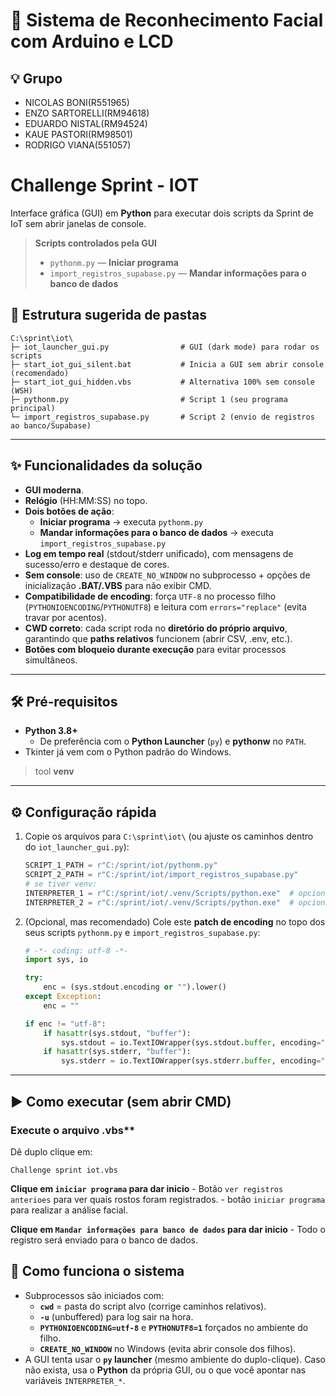 # 🔐 Sistema de Reconhecimento Facial com Arduino e LCD  

## 💡 Grupo

- NICOLAS BONI(R551965)
- ENZO SARTORELLI(RM94618)
- EDUARDO NISTAL(RM94524)
- KAUE PASTORI(RM98501)
- RODRIGO VIANA(551057)

# Challenge Sprint - IOT

Interface gráfica (GUI) em **Python** para executar dois scripts da Sprint de IoT sem abrir janelas de console.

> **Scripts controlados pela GUI**
> - `pythonm.py` — **Iniciar programa**
> - `import_registros_supabase.py` — **Mandar informações para o banco de dados**


## 📂 Estrutura sugerida de pastas

```
C:\sprint\iot\
├─ iot_launcher_gui.py                # GUI (dark mode) para rodar os scripts
├─ start_iot_gui_silent.bat           # Inicia a GUI sem abrir console (recomendado)
├─ start_iot_gui_hidden.vbs           # Alternativa 100% sem console (WSH)
├─ pythonm.py                         # Script 1 (seu programa principal)
└─ import_registros_supabase.py       # Script 2 (envio de registros ao banco/Supabase)
```

---


## ✨ Funcionalidades da solução

- **GUI moderna**.
- **Relógio** (HH:MM:SS) no topo.
- **Dois botões de ação**:
  - **Iniciar programa** → executa `pythonm.py`
  - **Mandar informações para o banco de dados** → executa `import_registros_supabase.py`
- **Log em tempo real** (stdout/stderr unificado), com mensagens de sucesso/erro e destaque de cores.
- **Sem console**: uso de `CREATE_NO_WINDOW` no subprocesso + opções de inicialização **.BAT/.VBS** para não exibir CMD.
- **Compatibilidade de encoding**: força `UTF-8` no processo filho (`PYTHONIOENCODING`/`PYTHONUTF8`) e leitura com `errors="replace"` (evita travar por acentos).
- **CWD correto**: cada script roda no **diretório do próprio arquivo**, garantindo que **paths relativos** funcionem (abrir CSV, .env, etc.).
- **Botões com bloqueio durante execução** para evitar processos simultâneos.

---

## 🛠️ Pré‑requisitos

- **Python 3.8+**
  - De preferência com o **Python Launcher** (`py`) e **pythonw** no `PATH`.
- Tkinter já vem com o Python padrão do Windows.

> tool **venv**

---

## ⚙️ Configuração rápida

1. Copie os arquivos para `C:\sprint\iot\` (ou ajuste os caminhos dentro do `iot_launcher_gui.py`):
   ```python
   SCRIPT_1_PATH = r"C:/sprint/iot/pythonm.py"
   SCRIPT_2_PATH = r"C:/sprint/iot/import_registros_supabase.py"
   # se tiver venv:
   INTERPRETER_1 = r"C:/sprint/iot/.venv/Scripts/python.exe"  # opcional
   INTERPRETER_2 = r"C:/sprint/iot/.venv/Scripts/python.exe"  # opcional
   ```

2. (Opcional, mas recomendado) Cole este **patch de encoding** no topo dos seus scripts `pythonm.py` e `import_registros_supabase.py`:
   ```python
   # -*- coding: utf-8 -*-
   import sys, io

   try:
       enc = (sys.stdout.encoding or "").lower()
   except Exception:
       enc = ""

   if enc != "utf-8":
       if hasattr(sys.stdout, "buffer"):
           sys.stdout = io.TextIOWrapper(sys.stdout.buffer, encoding="utf-8", errors="replace")
       if hasattr(sys.stderr, "buffer"):
           sys.stderr = io.TextIOWrapper(sys.stderr.buffer, encoding="utf-8", errors="replace")
   ```

---

## ▶️ Como executar (sem abrir CMD)

### Execute o arquivo .vbs**
Dê duplo clique em:
```
Challenge sprint iot.vbs
```
**Clique em `iniciar programa` para dar inicio**
    - Botão `ver registros anterioes` para ver quais rostos foram registrados.
    - botão `iniciar programa` para realizar a análise facial.


**Clique em `Mandar informações para banco de dados` para dar inicio**
    - Todo o registro será enviado para o banco de dados.
  

## 🧪 Como funciona o sistema

- Subprocessos são iniciados com:
  - **`cwd`** = pasta do script alvo (corrige caminhos relativos).
  - **`-u`** (unbuffered) para log sair na hora.
  - **`PYTHONIOENCODING=utf-8`** e **`PYTHONUTF8=1`** forçados no ambiente do filho.
  - **`CREATE_NO_WINDOW`** no Windows (evita abrir console dos filhos).
- A GUI tenta usar o **`py` launcher** (mesmo ambiente do duplo-clique). Caso não exista, usa o **Python** da própria GUI, ou o que você apontar nas variáveis `INTERPRETER_*`.





